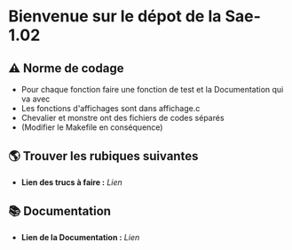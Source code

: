 # Bienvenue sur le dépot de la Sae-1.02

## ⚠️ Norme de codage

* Pour chaque fonction faire une fonction de test et la Documentation qui va avec
* Les fonctions d'affichages sont dans affichage.c
* Chevalier et monstre ont des fichiers de codes séparés
* (Modifier le Makefile en conséquence)

## 🌎 Trouver les rubiques suivantes 

* **Lien des trucs à faire :** _Lien_

## 📚 Documentation

* **Lien de la Documentation :** _Lien_
